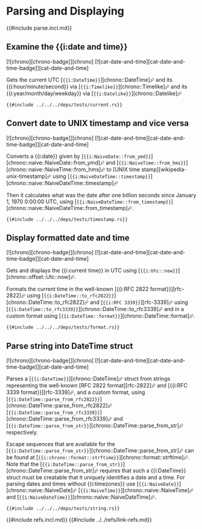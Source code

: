 # Parsing and Displaying

{{#include parse.incl.md}}

## Examine the {{i:date and time}}

[![chrono][chrono-badge]][chrono]  [![cat-date-and-time][cat-date-and-time-badge]][cat-date-and-time]

Gets the current UTC [`{{i:DateTime}}`][chrono::DateTime]⮳ and its {{i:hour/minute/second}} via [`{{i:Timelike}}`][chrono::Timelike]⮳ and its {{i:year/month/day/weekday}} via [`{{i:Datelike}}`][chrono::Datelike]⮳

```rust,editable
{{#include ../../../deps/tests/current.rs}}
```

## Convert date to UNIX timestamp and vice versa

[![chrono][chrono-badge]][chrono]  [![cat-date-and-time][cat-date-and-time-badge]][cat-date-and-time]

Converts a {{i:date}} given by [`{{i:NaiveDate::from_ymd}}`][chrono::naive::NaiveDate::from_ymd]⮳ and [`{{i:NaiveTime::from_hms}}`][chrono::naive::NaiveTime::from_hms]⮳ to [UNIX time stamp][wikipedia-unix-timestamp]⮳ using [`{{i:NaiveDateTime::timestamp}}`][chrono::naive::NaiveDateTime::timestamp]⮳

Then it calculates what was the date after one billion seconds since January 1, 1970 0:00:00 UTC, using [`{{i:NaiveDateTime::from_timestamp}}`][chrono::naive::NaiveDateTime::from_timestamp]⮳.

```rust,editable
{{#include ../../../deps/tests/timestamp.rs}}
```

## Display formatted date and time

[![chrono][chrono-badge]][chrono]  [![cat-date-and-time][cat-date-and-time-badge]][cat-date-and-time]

Gets and displays the {{i:current time}} in UTC using [`{{i:Utc::now}}`][chrono::offset::Utc::now]⮳.

Formats the current time in the well-known [{{i:RFC 2822 format}}][rfc-2822]⮳ using [`{{i:DateTime::to_rfc2822}}`][chrono::DateTime::to_rfc2822]⮳ and [`{{i:RFC 3339}}`][rfc-3339]⮳ using [`{{i:DateTime::to_rfc3339}}`][chrono::DateTime::to_rfc3339]⮳ and in a custom format using [`{{i:DateTime::format}}`][chrono::DateTime::format]⮳.

```rust,editable
{{#include ../../../deps/tests/format.rs}}
```

## Parse string into DateTime struct

[![chrono][chrono-badge]][chrono]  [![cat-date-and-time][cat-date-and-time-badge]][cat-date-and-time]

Parses a [`{{i:DateTime}}`][chrono::DateTime]⮳ struct from strings representing the well-known
[RFC 2822 format][rfc-2822]⮳ and [{{i:RFC 3339 format}}][rfc-3339]⮳, and a custom format, using
[`{{i:DateTime::parse_from_rfc2822}}`][chrono::DateTime::parse_from_rfc2822]⮳  [`{{i:DateTime::parse_from_rfc3339}}`][chrono::DateTime::parse_from_rfc3339]⮳ and
[`{{i:DateTime::parse_from_str}}`][chrono::DateTime::parse_from_str]⮳ respectively.

Escape sequences that are available for the [`{{i:DateTime::parse_from_str}}`][chrono::DateTime::parse_from_str]⮳ can be found at [`{{i:chrono::format::strftime}}`][chrono::format::strftime]⮳. Note that the [`{{i:DateTime::parse_from_str}}`][chrono::DateTime::parse_from_str]⮳ requires that such a {{i:DateTime}} struct must be creatable that it uniquely identifies a date and a time. For parsing dates and times without {{i:timezones}} use [`{{i:NaiveDate}}`][chrono::naive::NaiveDate]⮳  [`{{i:NaiveTime}}`][chrono::naive::NaiveTime]⮳ and [`{{i:NaiveDateTime}}`][chrono::naive::NaiveDateTime]⮳.

```rust,editable
{{#include ../../../deps/tests/string.rs}}
```

{{#include refs.incl.md}}
{{#include ../../refs/link-refs.md}}
